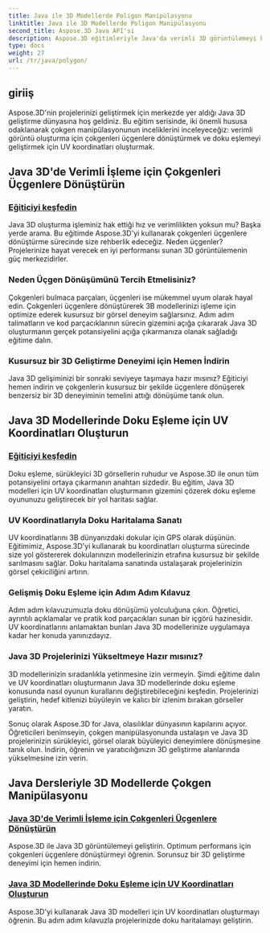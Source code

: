 ```yaml
---
title: Java ile 3D Modellerde Poligon Manipülasyonu
linktitle: Java ile 3D Modellerde Poligon Manipülasyonu
second_title: Aspose.3D Java API'si
description: Aspose.3D eğitimleriyle Java'da verimli 3D görüntülemeyi keşfedin. Optimum performans ve gelişmiş doku haritalaması için çokgenleri üçgenlere dönüştürün ve UV koordinatları oluşturun.
type: docs
weight: 27
url: /tr/java/polygon/
---
```

## giriiş

Aspose.3D'nin projelerinizi geliştirmek için merkezde yer aldığı Java 3D geliştirme dünyasına hoş geldiniz. Bu eğitim serisinde, iki önemli hususa odaklanarak çokgen manipülasyonunun inceliklerini inceleyeceğiz: verimli görüntü oluşturma için çokgenleri üçgenlere dönüştürmek ve doku eşlemeyi geliştirmek için UV koordinatları oluşturmak.

## Java 3D'de Verimli İşleme için Çokgenleri Üçgenlere Dönüştürün

### [Eğiticiyi keşfedin](./convert-polygons-triangles/)

Java 3D oluşturma işleminiz hak ettiği hız ve verimlilikten yoksun mu? Başka yerde arama. Bu eğitimde Aspose.3D'yi kullanarak çokgenleri üçgenlere dönüştürme sürecinde size rehberlik edeceğiz. Neden üçgenler? Projelerinize hayat verecek en iyi performansı sunan 3D görüntülemenin güç merkezidirler.

### Neden Üçgen Dönüşümünü Tercih Etmelisiniz?

Çokgenleri bulmaca parçaları, üçgenleri ise mükemmel uyum olarak hayal edin. Çokgenleri üçgenlere dönüştürerek 3B modellerinizi işleme için optimize ederek kusursuz bir görsel deneyim sağlarsınız. Adım adım talimatların ve kod parçacıklarının sürecin gizemini açığa çıkararak Java 3D oluşturmanın gerçek potansiyelini açığa çıkarmanıza olanak sağladığı eğitime dalın.

### Kusursuz bir 3D Geliştirme Deneyimi için Hemen İndirin

Java 3D gelişiminizi bir sonraki seviyeye taşımaya hazır mısınız? Eğiticiyi hemen indirin ve çokgenlerin kusursuz bir şekilde üçgenlere dönüşerek benzersiz bir 3D deneyiminin temelini attığı dönüşüme tanık olun.

## Java 3D Modellerinde Doku Eşleme için UV Koordinatları Oluşturun

### [Eğiticiyi keşfedin](./generate-uv-coordinates/)

Doku eşleme, sürükleyici 3D görsellerin ruhudur ve Aspose.3D ile onun tüm potansiyelini ortaya çıkarmanın anahtarı sizdedir. Bu eğitim, Java 3D modelleri için UV koordinatları oluşturmanın gizemini çözerek doku eşleme oyununuzu geliştirecek bir yol haritası sağlar.

### UV Koordinatlarıyla Doku Haritalama Sanatı

UV koordinatlarını 3B dünyanızdaki dokular için GPS olarak düşünün. Eğitimimiz, Aspose.3D'yi kullanarak bu koordinatları oluşturma sürecinde size yol göstererek dokularınızın modellerinizin etrafına kusursuz bir şekilde sarılmasını sağlar. Doku haritalama sanatında ustalaşarak projelerinizin görsel çekiciliğini artırın.

### Gelişmiş Doku Eşleme için Adım Adım Kılavuz

Adım adım kılavuzumuzla doku dönüşümü yolculuğuna çıkın. Öğretici, ayrıntılı açıklamalar ve pratik kod parçacıkları sunan bir içgörü hazinesidir. UV koordinatlarını anlamaktan bunları Java 3D modellerinize uygulamaya kadar her konuda yanınızdayız.

### Java 3D Projelerinizi Yükseltmeye Hazır mısınız?

3D modellerinizin sıradanlıkla yetinmesine izin vermeyin. Şimdi eğitime dalın ve UV koordinatları oluşturmanın Java 3D modellerinde doku eşleme konusunda nasıl oyunun kurallarını değiştirebileceğini keşfedin. Projelerinizi geliştirin, hedef kitlenizi büyüleyin ve kalıcı bir izlenim bırakan görseller yaratın.

Sonuç olarak Aspose.3D for Java, olasılıklar dünyasının kapılarını açıyor. Öğreticileri benimseyin, çokgen manipülasyonunda ustalaşın ve Java 3D projelerinizin sürükleyici, görsel olarak büyüleyici deneyimlere dönüşmesine tanık olun. İndirin, öğrenin ve yaratıcılığınızın 3D geliştirme alanlarında yükselmesine izin verin.
## Java Dersleriyle 3D Modellerde Çokgen Manipülasyonu
### [Java 3D'de Verimli İşleme için Çokgenleri Üçgenlere Dönüştürün](./convert-polygons-triangles/)
Aspose.3D ile Java 3D görüntülemeyi geliştirin. Optimum performans için çokgenleri üçgenlere dönüştürmeyi öğrenin. Sorunsuz bir 3D geliştirme deneyimi için hemen indirin.
### [Java 3D Modellerinde Doku Eşleme için UV Koordinatları Oluşturun](./generate-uv-coordinates/)
Aspose.3D'yi kullanarak Java 3D modelleri için UV koordinatları oluşturmayı öğrenin. Bu adım adım kılavuzla projelerinizde doku haritalamayı geliştirin.